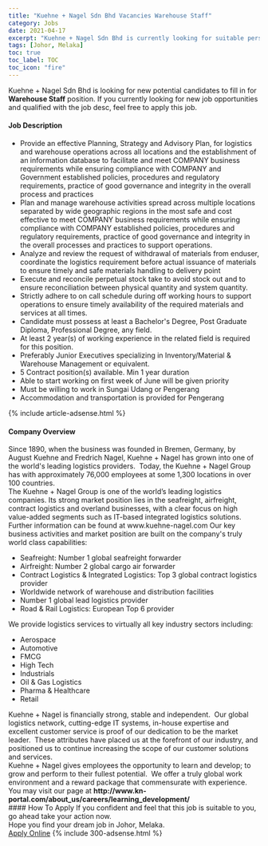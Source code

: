 ```yaml
---
title: "Kuehne + Nagel Sdn Bhd Vacancies Warehouse Staff" 
category: Jobs 
date: 2021-04-17 
excerpt: "Kuehne + Nagel Sdn Bhd is currently looking for suitable person to fill in the Warehouse Staff which based in Johor, Melaka" 
tags: [Johor, Melaka] 
toc: true 
toc_label: TOC 
toc_icon: "fire" 
--- 
```


<p>Kuehne + Nagel Sdn Bhd is looking for new potential candidates to fill in for <b>Warehouse Staff</b> position. If you currently looking for new job opportunities and qualified with the job desc, feel free to apply this job.
</p><div><div><h4>Job Description</h4></div><div><div><span><div><ul><li>Provide an effective Planning, Strategy and Advisory Plan, for logistics and warehouse operations across all locations and the establishment of an information database to facilitate and meet COMPANY business requirements while ensuring compliance with COMPANY and Government established policies, procedures and regulatory requirements, practice of good governance and integrity in the overall process and practices</li><li>Plan and manage warehouse activities spread across multiple locations separated by wide geographic regions in the most safe and cost effective to meet COMPANY business requirements while ensuring compliance with COMPANY established policies, procedures and regulatory requirements, practice of good governance and integrity in the overall processes and practices to support operations.</li><li>Analyze and review the request of withdrawal of materials from enduser, coordinate the logistics requirement before actual issuance of materials to ensure timely and safe materials handling to delivery point</li><li>Execute and reconcile perpetual stock take to avoid stock out and to ensure reconciliation between physical quantity and system quantity.</li><li>Strictly adhere to on call schedule during off working hours to support operations to ensure timely availability of the required materials and services at all times.</li><li>Candidate must possess at least a Bachelor's Degree, Post Graduate Diploma, Professional Degree, any field.</li><li>At least 2 year(s) of working experience in the related field is required for this position.</li><li>Preferably Junior Executives specializing in Inventory/Material &amp; Warehouse Management or equivalent.</li><li>5 Contract position(s) available. Min 1 year duration</li><li>Able to start working on first week of June will be given priority</li><li>Must be willing to work in Sungai Udang or Pengerang</li><li>Accommodation and transportation is provided for Pengerang</li></ul></div></span></div></div></div> 
{% include article-adsense.html %} 
<div><div><h4>Company Overview</h4></div><div><div><span><div><div>
<div>Since 1890, when the business was founded in Bremen, Germany, by August Kuehne and Fredrich Nagel, Kuehne + Nagel has grown into one of the world's leading logistics providers.&#160; Today, the Kuehne + Nagel Group has&#160;with approximately 76,000 employees at some 1,300 locations in over 100 countries.</div>
<div>The Kuehne + Nagel Group is one of the world&#8217;s leading logistics companies. Its strong market position lies in the seafreight, airfreight, contract logistics and overland businesses, with a clear focus on high value-added segments such as IT-based integrated logistics solutions. Further information can be found at www.kuehne-nagel.com Our key business activities and market position are built on the company's truly world class capabilities:</div>
<ul>
<li>Seafreight: Number 1 global seafreight forwarder</li>
<li>Airfreight: Number 2 global cargo air forwarder</li>
<li>Contract Logistics &amp; Integrated Logistics: Top 3 global contract logistics provider</li>
<li>Worldwide network of warehouse and distribution facilities</li>
<li>Number 1 global lead logistics provider</li>
<li>Road &amp; Rail Logistics: European Top 6 provider</li>
</ul>
<div>We provide logistics services to virtually all key industry sectors including:</div>
<ul>
<li>Aerospace</li>
<li>Automotive</li>
<li>FMCG</li>
<li>High Tech</li>
<li>Industrials</li>
<li>Oil &amp; Gas Logistics</li>
<li>Pharma &amp; Healthcare</li>
<li>Retail</li>
</ul>
<div>Kuehne + Nagel is financially strong, stable and independent.&#160; Our global logistics network, cutting-edge IT systems, in-house expertise and excellent customer service is proof of our dedication to be the market leader.&#160; These attributes have placed us at the forefront of our industry, and positioned us to continue increasing the scope of our customer solutions and services.</div>
<div>Kuehne + Nagel gives employees the opportunity to learn and develop; to grow and perform to their fullest potential.&#160; We offer a truly global work environment and a reward package that commensurate with experience.&#160; You may visit our page at <strong>http://www.kn-portal.com/about_us/careers/learning_development/</strong></div>
</div></div></span></div></div></div> 
#### How To Apply 
If you confident and feel that this job is suitable to you, go ahead take your action now. <br/> 
Hope you find your dream job in Johor, Melaka. <br/> 
<a href="https://www.jobstreet.com.my/en/job/warehouse-staff-4539797?jobId=jobstreet-my-job-4539797&" class="btn btn--info" target="_blank" rel="nofollow noopenner">Apply Online</a> 
{% include 300-adsense.html %} 